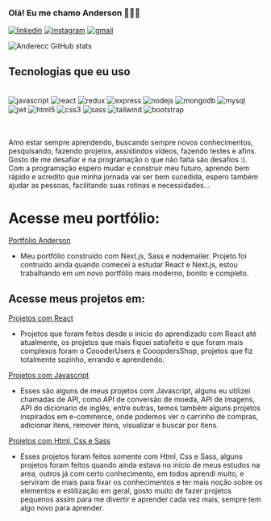 

### Olá! Eu me chamo Anderson 🤘🙋‍♂️

[![linkedin](https://img.shields.io/badge/LinkedIn-0077B5?style=for-the-badge&logo=linkedin&logoColor=white)](https://www.linkedin.com/in/andersondb06/)
[![instagram](https://img.shields.io/badge/Instagram-E4405F?style=for-the-badge&logo=instagram&logoColor=white)](https://instagram.com/anderecs)
[![gmail](https://img.shields.io/badge/Gmail-D14836?style=for-the-badge&logo=gmail&logoColor=white)](mailto:andersondbl06@gmail.com)

![Anderecc GitHub stats](https://github-readme-stats.vercel.app/api?username=anderecc&show_icons=true&theme=dracula)

## Tecnologias que eu uso

<div style="display: flex, gap: 1rem, flex-wrap: wrap"><br>
  <img align="center" alt="javascript" src="https://img.shields.io/badge/JavaScript-323330?style=for-the-badge&logo=javascript&logoColor=F7DF1E" />
  <img align="center" alt="react" src="https://img.shields.io/badge/React-20232A?style=for-the-badge&logo=react&logoColor=61DAFB" />
  <img align="center" alt="redux" src="https://img.shields.io/badge/Redux-593D88?style=for-the-badge&logo=redux&logoColor=white
" />
<img align="center" alt="express" src="https://img.shields.io/badge/Express.js-404D59?style=for-the-badge" />
<img align="center" alt="nodejs" src="https://img.shields.io/badge/Node.js-43853D?style=for-the-badge&logo=node.js&logoColor=white" />
<img align="center" alt="mongodb" src="https://img.shields.io/badge/MongoDB-4EA94B?style=for-the-badge&logo=mongodb&logoColor=white" />
<img align="center" alt="mysql" src="https://img.shields.io/badge/MySQL-00000F?style=for-the-badge&logo=mysql&logoColor=white" />
  <img align="center" alt="jwt" src="https://img.shields.io/badge/json%20web%20tokens-323330?style=for-the-badge&logo=json-web-tokens&logoColor=pink"/>
  <img align="center" alt="html5" src="https://img.shields.io/badge/HTML5-E34F26?style=for-the-badge&logo=html5&logoColor=white" />
<img align="center" alt="css3" src="https://img.shields.io/badge/CSS3-1572B6?style=for-the-badge&logo=css3&logoColor=white" />
<img align="center" alt="sass" src="https://img.shields.io/badge/Sass-CC6699?style=for-the-badge&logo=sass&logoColor=white" />
  <img align="center" alt="tailwind" src="https://img.shields.io/badge/Tailwind_CSS-38B2AC?style=for-the-badge&logo=tailwind-css&logoColor=white
" />
  <img align="center" alt="bootstrap" src="https://img.shields.io/badge/Bootstrap-563D7C?style=for-the-badge&logo=bootstrap&logoColor=white
" />
  

</div></br></br>

Amo estar sempre aprendendo, buscando sempre novos conhecimentos, pesquisando, fazendo projetos, assistindos vídeos, fazendo testes e afins. Gosto de me desafiar e na programação o que não falta são desafios :). Com a programação espero mudar e construir meu futuro, aprendo bem rápido e acredito que minha jornada vai ser bem sucedida, espero também ajudar as pessoas, facilitando suas rotinas e necessidades... 

# Acesse meu portfólio:
[Portfólio Anderson](https://anderecc.com.br)
- Meu portfólio construído com Next.js, Sass e nodemailer. Projeto foi contruido ainda quando comecei a estudar React e Next.js, estou trabalhando em um novo portfólio mais moderno, bonito e completo.

## Acesse meus projetos em:
[Projetos com React](https://anderecc.com.br/projetos/projetos-React)
- Projetos que foram feitos desde o inicio do aprendizado com React até atualmente, os projetos que mais fiquei satisfeito e que foram mais complexos foram o CoooderUsers e CooopdersShop, projetos que fiz totalmente sozinho, errando e aprendendo. </br>

[Projetos com Javascript](https://anderecc.com.br/projetos/projetos-javascript)</br>
- Esses são alguns de meus projetos com Javascript, alguns eu utilizei chamadas de API, como API de conversão de moeda, API de imagens, API do dicionario de inglês, entre outras, temos também alguns projetos inspirados em e-commerce, onde podemos ver o carrinho de compras, adicionar itens, remover itens, visualizar e buscar por itens. </br>

[Projetos com Html, Css e Sass](https://anderecc.com.br/projetos/projetos-Html-Css-Sass)</br>
- Esses projetos foram feitos somente com Html, Css e Sass, alguns projetos foram feitos quando ainda estava no inicio de meus estudos na area, outros já com certo conhecimento, em todos aprendi muito, e serviram de mais para fixar os conhecimentos e ter mais noção sobre os elementos e estilização em geral, gosto muito de fazer projetos pequenos assim para me divertir e aprender cada vez mais, sempre tem algo novo para aprender.





